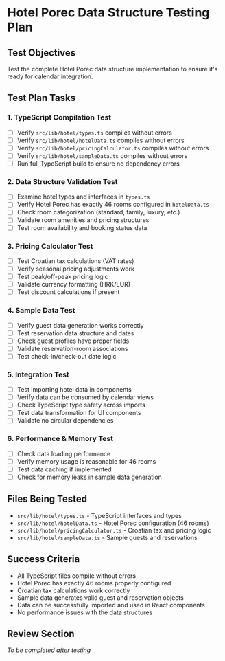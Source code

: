 # Hotel Porec Data Structure Testing Plan

## Test Objectives
Test the complete Hotel Porec data structure implementation to ensure it's ready for calendar integration.

## Test Plan Tasks

### 1. TypeScript Compilation Test
- [ ] Verify `src/lib/hotel/types.ts` compiles without errors
- [ ] Verify `src/lib/hotel/hotelData.ts` compiles without errors  
- [ ] Verify `src/lib/hotel/pricingCalculator.ts` compiles without errors
- [ ] Verify `src/lib/hotel/sampleData.ts` compiles without errors
- [ ] Run full TypeScript build to ensure no dependency errors

### 2. Data Structure Validation Test
- [ ] Examine hotel types and interfaces in `types.ts`
- [ ] Verify Hotel Porec has exactly 46 rooms configured in `hotelData.ts`
- [ ] Check room categorization (standard, family, luxury, etc.) 
- [ ] Validate room amenities and pricing structures
- [ ] Test room availability and booking status data

### 3. Pricing Calculator Test
- [ ] Test Croatian tax calculations (VAT rates)
- [ ] Verify seasonal pricing adjustments work
- [ ] Test peak/off-peak pricing logic
- [ ] Validate currency formatting (HRK/EUR)
- [ ] Test discount calculations if present

### 4. Sample Data Test
- [ ] Verify guest data generation works correctly
- [ ] Test reservation data structure and dates
- [ ] Check guest profiles have proper fields
- [ ] Validate reservation-room associations
- [ ] Test check-in/check-out date logic

### 5. Integration Test
- [ ] Test importing hotel data in components
- [ ] Verify data can be consumed by calendar views
- [ ] Check TypeScript type safety across imports
- [ ] Test data transformation for UI components
- [ ] Validate no circular dependencies

### 6. Performance & Memory Test
- [ ] Check data loading performance
- [ ] Verify memory usage is reasonable for 46 rooms
- [ ] Test data caching if implemented
- [ ] Check for memory leaks in sample data generation

## Files Being Tested
- `src/lib/hotel/types.ts` - TypeScript interfaces and types
- `src/lib/hotel/hotelData.ts` - Hotel Porec configuration (46 rooms)
- `src/lib/hotel/pricingCalculator.ts` - Croatian tax and pricing logic
- `src/lib/hotel/sampleData.ts` - Sample guests and reservations

## Success Criteria
- All TypeScript files compile without errors
- Hotel Porec has exactly 46 rooms properly configured
- Croatian tax calculations work correctly
- Sample data generates valid guest and reservation objects
- Data can be successfully imported and used in React components
- No performance issues with the data structures

## Review Section
*To be completed after testing*